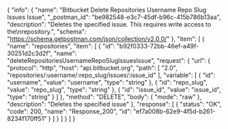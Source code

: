 {
  "info": {
    "name": "Bitbucket Delete Repositories Username Repo Slug Issues Issue",
    "_postman_id": "be982548-e3c7-45df-b96c-415b786b13aa",
    "description": "Deletes the specified issue. This requires write access to the\nrepository.",
    "schema": "https://schema.getpostman.com/json/collection/v2.0.0/"
  },
  "item": [
    {
      "name": "repositories",
      "item": [
        {
          "id": "b92f0333-72bb-46ef-a49f-30251d2c3d2f",
          "name": "deleteRepositoriesUsernameRepoSlugIssuesIssue",
          "request": {
            "url": {
              "protocol": "http",
              "host": "api.bitbucket.org",
              "path": [
                "2.0",
                "repositories/:username/:repo_slug/issues/:issue_id"
              ],
              "variable": [
                {
                  "id": "username",
                  "value": "username",
                  "type": "string"
                },
                {
                  "id": "repo_slug",
                  "value": "repo_slug",
                  "type": "string"
                },
                {
                  "id": "issue_id",
                  "value": "issue_id",
                  "type": "string"
                }
              ]
            },
            "method": "DELETE",
            "body": {
              "mode": "raw"
            },
            "description": "Deletes the specified issue"
          },
          "response": [
            {
              "status": "OK",
              "code": 200,
              "name": "Response_200",
              "id": "ef7a008b-62e9-4f5d-b261-8234f170ff51"
            }
          ]
        }
      ]
    }
  ]
}